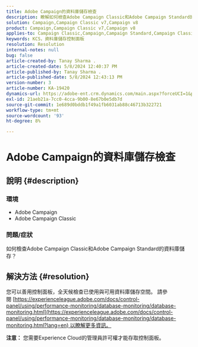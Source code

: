 ```yaml
---
title: Adobe Campaign的資料庫儲存檢查
description: 瞭解如何檢查Adobe Campaign Classic和Adobe Campaign Standard的資料庫儲存。
solution: Campaign,Campaign Classic v7,Campaign v8
product: Campaign,Campaign Classic v7,Campaign v8
applies-to: Campaign Classic,Campaign,Campaign Standard,Campaign Classic v7,Campaign v8
keywords: KCS，資料庫儲存控制面板
resolution: Resolution
internal-notes: null
bug: false
article-created-by: Tanay Sharma .
article-created-date: 5/8/2024 12:40:37 PM
article-published-by: Tanay Sharma .
article-published-date: 5/8/2024 12:43:13 PM
version-number: 3
article-number: KA-19420
dynamics-url: https://adobe-ent.crm.dynamics.com/main.aspx?forceUCI=1&pagetype=entityrecord&etn=knowledgearticle&id=70a9e325-380d-ef11-9f8a-6045bd026dc7
exl-id: 21aeb21a-7cc0-4cca-9b00-8e67b0e5db7d
source-git-commit: 1e689d0bddb1f49a1fb6031ab88c46713b322721
workflow-type: tm+mt
source-wordcount: '93'
ht-degree: 8%

---
```


# Adobe Campaign的資料庫儲存檢查

## 說明 {#description}


### 環境

- Adobe Campaign
- Adobe Campaign Classic


### 問題/症狀

如何檢查Adobe Campaign Classic和Adobe Campaign Standard的資料庫儲存？


## 解決方法 {#resolution}


您可以善用控制面板，全天候檢查已使用與可用資料庫儲存空間。 請參閱 [https://experienceleague.adobe.com/docs/control-panel/using/performance-monitoring/database-monitoring/database-monitoring.html](https://experienceleague.adobe.com/docs/control-panel/using/performance-monitoring/database-monitoring/database-monitoring.html?lang=en) 以瞭解更多資訊。

<b>注意：</b> 您需要Experience Cloud的管理員許可權才能存取控制面板。
